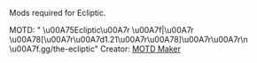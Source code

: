 Mods required for Ecliptic.

MOTD: "                \u00A75Ecliptic\u00A7r \u00A7f|\u00A7r \u00A78[\u00A7r\u00A7d1.21\u00A7r\u00A78]\u00A7r\u00A7r\n                \u00A7f.gg/the-ecliptic"
Creator: [MOTD Maker](https://mctools.org/motd-creator?text=%265Ecliptic%26r+%26f%7C%26r+%268%5B%26r%26d1.21%26r%268%5D%26r%0D%0A%26f.gg%2Fthe-ecliptic&center)

